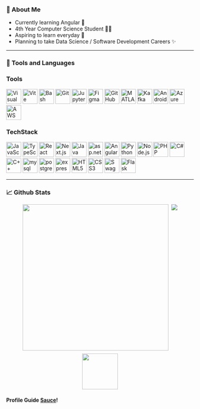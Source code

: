 <!--
--->  
### 📖 About Me
- Currently learning Angular 💼
- 4th Year Computer Science Student 👨‍🎓
- Aspiring to learn everyday 💭
- Planning to take Data Science / Software Development Careers ✨
<hr>

### 🧰 Tools and Languages </h2>

### Tools
<div>
<a href="https://code.visualstudio.com/" title="Visual Studio Code"><img src="https://user-images.githubusercontent.com/25181517/192108891-d86b6220-e232-423a-bf5f-90903e6887c3.png" alt="Visual Studio Code" width="40px" height="40px"></a>
<a href="https://vitejs.dev/" title="Vite"><img src="https://github.com/marwin1991/profile-technology-icons/assets/62091613/b40892ef-efb8-4b0e-a6b5-d1cfc2f3fc35" alt="Vite" width="40px" height="40px"></a>
<a href="https://www.git-scm.com/downloads" title="Bash"><img src="https://user-images.githubusercontent.com/25181517/192158606-7c2ef6bd-6e04-47cf-b5bc-da2797cb5bda.png" alt="Bash" width="40px" height="40px"></a>
<a href="https://www.git-scm.com/downloads" title="Git"><img src="https://user-images.githubusercontent.com/25181517/192108372-f71d70ac-7ae6-4c0d-8395-51d8870c2ef0.png" alt="Git" width="40px" height="40px"></a>
<a href="https://jupyter.org/" title="Jupyter Notebook"><img src="https://user-images.githubusercontent.com/25181517/183914128-3fc88b4a-4ac1-40e6-9443-9a30182379b7.png" alt="Jupyter Notebook" width="40px" height="40px"></a>
<a href="https://www.figma.com/" title="Figma"><img src="https://user-images.githubusercontent.com/25181517/189715289-df3ee512-6eca-463f-a0f4-c10d94a06b2f.png" alt="Figma" width="40px" height="40px"></a>
<a href="github.com" title="GitHub"><img src="https://user-images.githubusercontent.com/25181517/192108374-8da61ba1-99ec-41d7-80b8-fb2f7c0a4948.png" alt="GitHub" width="40px" height="40px"></a>
<a href="https://www.mathworks.com/products/matlab.html" title="MATLAB"><img src="https://user-images.githubusercontent.com/25181517/192106593-610ee31c-995e-4f24-b8e1-0f18eead6fae.png" alt="MATLAB" width="40px" height="40px"></a>
<a href="https://kafka.apache.org/" title="Kafka"><img src="https://user-images.githubusercontent.com/25181517/192107004-2d2fff80-d207-4916-8a3e-130fee5ee495.png" alt="Kafka" width="40px" height="40px"></a>
<a href="https://developer.android.com/" title="Android-Studio"><img src="https://user-images.githubusercontent.com/25181517/192108895-20dc3343-43e3-4a54-a90e-13a4abbc57b9.png" alt="Android-Studio" width="40px" height="40px"></a>
<a href="https://aws.amazon.com/" title="Azure"><img src="https://user-images.githubusercontent.com/25181517/183911544-95ad6ba7-09bf-4040-ac44-0adafedb9616.png" alt="Azure" width="40px" height="40px"></a>
<a href="https://aws.amazon.com/" title="AWS"><img src="https://user-images.githubusercontent.com/25181517/183896132-54262f2e-6d98-41e3-8888-e40ab5a17326.png" alt="AWS" width="40px" height="40px"></a>
</div>
  
### TechStack
<div>
<a href="https://developer.mozilla.org/en-US/docs/Web/JavaScript" title="JavaScript"><img src="https://github.com/get-icon/geticon/raw/master/icons/javascript.svg" alt="JavaScript" width="40px" height="40px"></a>
<a href="https://www.typescriptlang.org/" title="TypeScript"><img src="https://user-images.githubusercontent.com/25181517/183890598-19a0ac2d-e88a-4005-a8df-1ee36782fde1.png" alt="TypeScript" width="40px" height="40px"></a>
<a href="https://reactjs.org/" title="React"><img src="https://github.com/get-icon/geticon/raw/master/icons/react.svg" alt="React" width="40px" height="40px"></a>
<a href="https://nextjs.org/" title="Next.js"><img src="https://github.com/marwin1991/profile-technology-icons/assets/136815194/5f8c622c-c217-4649-b0a9-7e0ee24bd704" alt="Next.js" width="40px" height="40px"></a>
<a href="https://www.java.com/" title="Java"><img src="https://github.com/get-icon/geticon/raw/master/icons/java.svg" alt="Java" width="40px" height="40px"></a>
<a href="https://dotnet.microsoft.com/en-us/apps/aspnet" title="asp.net"><img src="https://user-images.githubusercontent.com/25181517/121405754-b4f48f80-c95d-11eb-8893-fc325bde617f.png" alt="asp.net" width="40px" height="40px"></a>
<a href="https://angular.io/" title="Angular"><img src="https://github.com/get-icon/geticon/raw/master/icons/angular-icon.svg" alt="Angular" width="40px" height="40px"></a>
<a href="https://www.python.org/" title="Python"><img src="https://github.com/get-icon/geticon/raw/master/icons/python.svg" alt="Python" width="40px" height="40px"></a>
<a href="https://nodejs.org/" title="Node.js"><img src="https://github.com/get-icon/geticon/raw/master/icons/nodejs-icon.svg" alt="Node.js" width="40px" height="40px"></a>
<a href="https://php.net/" title="PHP"><img src="https://github.com/get-icon/geticon/raw/master/icons/php.svg" alt="PHP" width="40px" height="40px"></a>
<a href="https://learn.microsoft.com/en-us/dotnet/csharp/" title="C#"><img src="https://user-images.githubusercontent.com/25181517/121405384-444d7300-c95d-11eb-959f-913020d3bf90.png" alt="C#" width="40px" height="40px"></a>
<a href="https://isocpp.org/" title="C++"><img src="https://github.com/get-icon/geticon/raw/master/icons/c-plusplus.svg" alt="C++" width="40px" height="40px"></a>
<a href="https://www.mysql.com/" title="mysql"><img src="https://user-images.githubusercontent.com/25181517/183896128-ec99105a-ec1a-4d85-b08b-1aa1620b2046.png" alt="mysql" width="40px" height="40px"></a>
<a href="https://www.postgresql.org/" title="postgresql"><img src="https://user-images.githubusercontent.com/25181517/117208740-bfb78400-adf5-11eb-97bb-09072b6bedfc.png" alt="postgresql" width="40px" height="40px"></a>
<a href="https://expressjs.com/" title="Express"><img src="https://user-images.githubusercontent.com/25181517/183859966-a3462d8d-1bc7-4880-b353-e2cbed900ed6.png" alt="express" width="40px" height="40px"></a>
<a href="https://www.w3.org/TR/html5/" title="HTML5"><img src="https://github.com/get-icon/geticon/raw/master/icons/html-5.svg" alt="HTML5" width="40px" height="40px"></a>
<a href="https://www.w3.org/TR/CSS/" title="CSS3"><img src="https://github.com/get-icon/geticon/raw/master/icons/css-3.svg" alt="CSS3" width="40px" height="40px"></a>
<a href="https://swagger.io/tools/swagger-ui/" title="Swagger"><img src="https://user-images.githubusercontent.com/25181517/186711335-a3729606-5a78-4496-9a36-06efcc74f800.png" alt="Swagger" width="40px" height="40px"></a>
<a href="https://flask.palletsprojects.com/en/3.0.x/" title="Flask"><img src="https://repository-images.githubusercontent.com/596892/cc2c69ec-9251-4b33-8283-b86a8659c9cb" alt="Flask" width="40px" height="40px"></a>
</div>

<hr>

### 📈 Github Stats

<div align="center" style="display: flex; flex-direction: column; align-items: center; gap: 8px; width: 100%">
  <div style="display: flex; width: 100%; justify-content: center; gap: 8px">
    <img style="width: 392px" src="https://github-readme-stats.vercel.app/api?username=sweep76&show_icons=true&theme=highcontrast"/>
    <img src="https://github-readme-stats.vercel.app/api/top-langs/?username=sweep76&theme=highcontrast&layout=compact&hide=jupyter%20notebook" />
  </div>
  <img style="width: 96px;" src="https://komarev.com/ghpvc/?username=sweep76&color=0c1116" />
</div>

<h4> Profile Guide <a href="https://github.com/marwin1991/profile-technology-icons/blob/main/README.md">Sauce</a>! </h4> 



